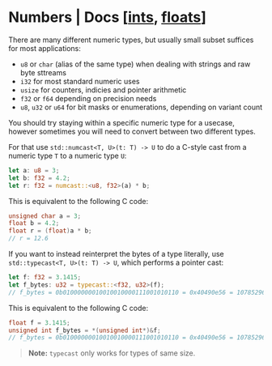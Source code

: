 # Numbers | Docs [[ints](../lang/primitives/integers.md), [floats](../lang/primitives/floats.md)]
There are many different numeric types, but usually small subset suffices for most applications:
- `u8` or `char` (alias of the same type) when dealing with strings and raw byte sttreams
- `i32` for most standard numeric uses
- `usize` for counters, indicies and pointer arithmetic
- `f32` or `f64` depending on precision needs
- `u8`, `u32` or `u64` for bit masks or enumerations, depending on variant count

You should try staying within a specific numeric type for a usecase, however sometimes you will need to convert between two different types.

For that use `std::numcast<T, U>(t: T) -> U` to do a C-style cast from a numeric type `T` to a numeric type `U`:

```rs
let a: u8 = 3;
let b: f32 = 4.2;
let r: f32 = numcast::<u8, f32>(a) * b;
```

This is equivalent to the following C code:

```c
unsigned char a = 3;
float b = 4.2;
float r = (float)a * b;
// r = 12.6
```

If you want to instead reinterpret the bytes of a type literally, use `std::typecast<T, U>(t: T) -> U`, which performs a pointer cast:

```rs
let f: f32 = 3.1415;
let f_bytes: u32 = typecast::<f32, u32>(f);
// f_bytes = 0b01000000010010010000111001010110 = 0x40490e56 = 1078529622
```

This is equivalent to the following C code:

```c
float f = 3.1415;
unsigned int f_bytes = *(unsigned int*)&f;
// f_bytes = 0b01000000010010010000111001010110 = 0x40490e56 = 1078529622
```

>**Note:** `typecast` only works for types of same size.